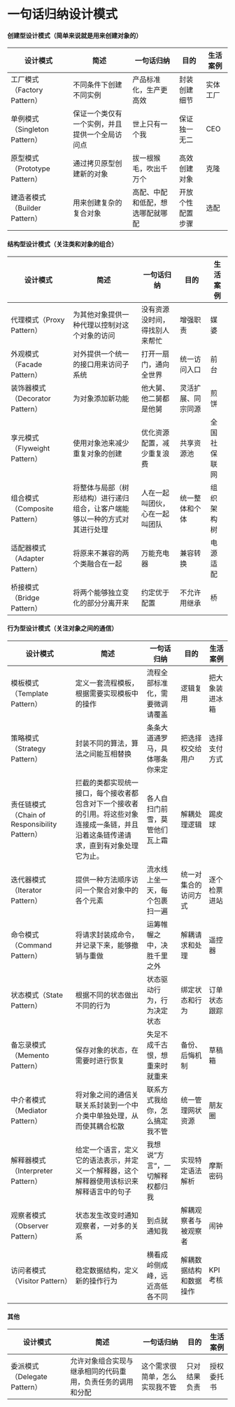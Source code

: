 # 一句话归纳设计模式

#### 创建型设计模式（简单来说就是用来创建对象的）

| 设计模式                      | 简述                                           | 一句话归纳                       | 目的             | 生活案例 |
| ----------------------------- | ---------------------------------------------- | -------------------------------- | ---------------- | -------- |
| 工厂模式（Factory Pattern）   | 不同条件下创建不同实例                         | 产品标准化，生产更高效           | 封装创建细节     | 实体工厂 |
| 单例模式（Singleton Pattern） | 保证一个类仅有一个实例，并且提供一个全局访问点 | 世上只有一个我                   | 保证独一无二     | CEO      |
| 原型模式（Prototype Pattern） | 通过拷贝原型创建新的对象                       | 拔一根猴毛，吹出千万个           | 高效创建对象     | 克隆     |
| 建造者模式（Builder Pattern） | 用来创建复杂的复合对象                         | 高配、中配和低配，想选哪配就哪配 | 开放个性配置步骤 | 选配     |



#### 结构型设计模式（关注类和对象的组合）

| 设计模式                        | 简述                                                         | 一句话归纳                     | 目的               | 生活案例     |
| ------------------------------- | ------------------------------------------------------------ | ------------------------------ | ------------------ | ------------ |
| 代理模式（Proxy Pattern）       | 为其他对象提供一种代理以控制对这个对象的访问                 | 没有资源没时间，得找别人来帮忙 | 增强职责           | 媒婆         |
| 外观模式（Facade Pattern）      | 对外提供一个统一的接口用来访问子系统                         | 打开一扇门，通向全世界         | 统一访问入口       | 前台         |
| 装饰器模式（Decorator Pattern） | 为对象添加新功能                                             | 他大舅、他二舅都是他舅         | 灵活扩展、同宗同源 | 煎饼         |
| 享元模式（Flyweight Pattern）   | 使用对象池来减少重复对象的创建                               | 优化资源配置，减少重复浪费     | 共享资源池         | 全国社保联网 |
| 组合模式（Composite Pattern）   | 将整体与局部（树形结构）进行递归组合，让客户端能够以一种的方式对其进行处理 | 人在一起叫团伙，心在一起叫团队 | 统一整体和个体     | 组织架构树   |
| 适配器模式（Adapter Pattern）   | 将原来不兼容的两个类融合在一起                               | 万能充电器                     | 兼容转换           | 电源适配     |
| 桥接模式（Bridge Pattern）      | 将两个能够独立变化的部分分离开来                             | 约定优于配置                   | 不允许用继承       | 桥           |



#### 行为型设计模式（关注对象之间的通信）

| 设计模式                                      | 简述                                                         | 一句话归纳                     | 目的                   | 生活案例       |
| --------------------------------------------- | ------------------------------------------------------------ | ------------------------------ | ---------------------- | -------------- |
| 模板模式（Template Pattern）                  | 定义一套流程模板，根据需要实现模板中的操作                   | 流程全部标准化，需要微调请覆盖 | 逻辑复用               | 把大象装进冰箱 |
| 策略模式（Strategy Pattern）                  | 封装不同的算法，算法之间能互相替换                           | 条条大道通罗马，具体哪条你来定 | 把选择权交给用户       | 选择支付方式   |
| 责任链模式（Chain of Responsibility Pattern） | 拦截的类都实现统一接口，每个接收者都包含对下一个接收者的引用。将这些对象连接成一条链，并且沿着这条链传递请求，直到有对象处理它为止。 | 各人自扫门前雪，莫管他们瓦上霜 | 解耦处理逻辑           | 踢皮球         |
| 迭代器模式（Iterator Pattern）                | 提供一种方法顺序访问一个聚合对象中的各个元素                 | 流水线上坐一天，每个包裹扫一遍 | 统一对集合的访问方式   | 逐个检票进站   |
| 命令模式（Command Pattern）                   | 将请求封装成命令，并记录下来，能够撤销与重做                 | 运筹帷幄之中，决胜千里之外     | 解耦请求和处理         | 遥控器         |
| 状态模式（State Pattern）                     | 根据不同的状态做出不同的行为                                 | 状态驱动行为，行为决定状态     | 绑定状态和行为         | 订单状态跟踪   |
| 备忘录模式（Memento Pattern）                 | 保存对象的状态，在需要时进行恢复                             | 失足不成千古恨，想重来时就重来 | 备份、后悔机制         | 草稿箱         |
| 中介者模式（Mediator Pattern）                | 将对象之间的通信关联关系封装到一个中介类中单独处理，从而使其耦合松散 | 联系方式我给你，怎么搞定我不管 | 统一管理网状资源       | 朋友圈         |
| 解释器模式（Interpreter Pattern）             | 给定一个语言，定义它的语法表示，并定义一个解释器，这个解释器使用该标识来解释语言中的句子 | 我想说”方言“，一切解释权都归我 | 实现特定语法解析       | 摩斯密码       |
| 观察者模式（Observer Pattern）                | 状态发生改变时通知观察者，一对多的关系                       | 到点就通知我                   | 解耦观察者与被观察者   | 闹钟           |
| 访问者模式（Visitor Pattern）                 | 稳定数据结构，定义新的操作行为                               | 横看成岭侧成峰，远近高低各不同 | 解耦数据结构和数据操作 | KPI考核        |



#### 其他

| 设计模式                     | 简述                                                       | 一句话归纳                     | 目的         | 生活案例   |
| ---------------------------- | ---------------------------------------------------------- | ------------------------------ | ------------ | ---------- |
| 委派模式（Delegate Pattern） | 允许对象组合实现与继承相同的代码重用，负责任务的调用和分配 | 这个需求很简单，怎么实现我不管 | 只对结果负责 | 授权委托书 |